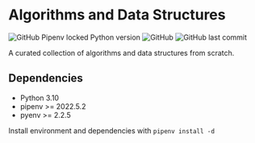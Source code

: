 # Algorithms and Data Structures

![GitHub Pipenv locked Python version](https://img.shields.io/github/pipenv/locked/python-version/olekssy/algods)
![GitHub](https://img.shields.io/github/license/olekssy/algods)
![GitHub last commit](https://img.shields.io/github/last-commit/olekssy/algods)

A curated collection of algorithms and data structures from scratch.

## Dependencies

* Python 3.10
* pipenv >= 2022.5.2
* pyenv >= 2.2.5

Install environment and dependencies with `pipenv install -d`
